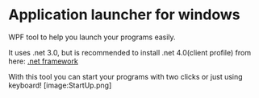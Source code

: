 # Application launcher for windows

WPF tool to help you launch your programs easily.

It uses .net 3.0, but is recommended to install .net 4.0(client profile) from here:
[.net framework](http://www.microsoft.com/downloads/en/details.aspx?displaylang=en&FamilyID=5765d7a8-7722-4888-a970-ac39b33fd8ab)

With this tool you can start your programs with two clicks or just using keyboard!
[image:StartUp.png]
